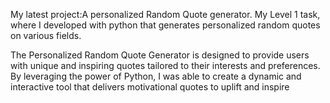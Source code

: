 My latest project:A personalized Random Quote generator.
My Level 1 task, where I developed with python that generates personalized random quotes on various fields.

The Personalized Random Quote Generator is designed to provide users with unique and inspiring quotes tailored to their interests and preferences. By leveraging the power of Python, I was able to create a dynamic and interactive tool that delivers motivational quotes to uplift and inspire
